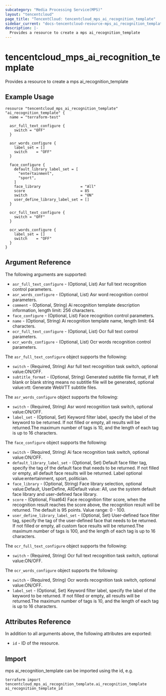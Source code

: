 ```yaml
---
subcategory: "Media Processing Service(MPS)"
layout: "tencentcloud"
page_title: "TencentCloud: tencentcloud_mps_ai_recognition_template"
sidebar_current: "docs-tencentcloud-resource-mps_ai_recognition_template"
description: |-
  Provides a resource to create a mps ai_recognition_template
---
```


# tencentcloud_mps_ai_recognition_template

Provides a resource to create a mps ai_recognition_template

## Example Usage

```hcl
resource "tencentcloud_mps_ai_recognition_template" "ai_recognition_template" {
  name = "terraform-test"

  asr_full_text_configure {
    switch = "OFF"
  }

  asr_words_configure {
    label_set = []
    switch    = "OFF"
  }

  face_configure {
    default_library_label_set = [
      "entertainment",
      "sport",
    ]
    face_library                  = "All"
    score                         = 85
    switch                        = "ON"
    user_define_library_label_set = []
  }

  ocr_full_text_configure {
    switch = "OFF"
  }

  ocr_words_configure {
    label_set = []
    switch    = "OFF"
  }
}
```

## Argument Reference

The following arguments are supported:

* `asr_full_text_configure` - (Optional, List) Asr full text recognition control parameters.
* `asr_words_configure` - (Optional, List) Asr word recognition control parameters.
* `comment` - (Optional, String) Ai recognition template description information, length limit: 256 characters.
* `face_configure` - (Optional, List) Face recognition control parameters.
* `name` - (Optional, String) Ai recognition template name, length limit: 64 characters.
* `ocr_full_text_configure` - (Optional, List) Ocr full text control parameters.
* `ocr_words_configure` - (Optional, List) Ocr words recognition control parameters.

The `asr_full_text_configure` object supports the following:

* `switch` - (Required, String) Asr full text recognition task switch, optional value:ON/OFF.
* `subtitle_format` - (Optional, String) Generated subtitle file format, if left blank or blank string means no subtitle file will be generated, optional value:vtt: Generate WebVTT subtitle files.

The `asr_words_configure` object supports the following:

* `switch` - (Required, String) Asr word recognition task switch, optional value:ON/OFF.
* `label_set` - (Optional, Set) Keyword filter label, specify the label of the keyword to be returned. If not filled or empty, all results will be returned.The maximum number of tags is 10, and the length of each tag is up to 16 characters.

The `face_configure` object supports the following:

* `switch` - (Required, String) Ai face recognition task switch, optional value:ON/OFF.
* `default_library_label_set` - (Optional, Set) Default face filter tag, specify the tag of the default face that needs to be returned. If not filled or empty, all default face results will be returned. Label optional value:entertainment, sport, politician.
* `face_library` - (Optional, String) Face library selection, optional value:Default, UserDefine, AllDefault value: All, use the system default face library and user-defined face library.
* `score` - (Optional, Float64) Face recognition filter score, when the recognition result reaches the score above, the recognition result will be returned. The default is 95 points. Value range: 0 - 100.
* `user_define_library_label_set` - (Optional, Set) User-defined face filter tag, specify the tag of the user-defined face that needs to be returned. If not filled or empty, all custom face results will be returned.The maximum number of tags is 100, and the length of each tag is up to 16 characters.

The `ocr_full_text_configure` object supports the following:

* `switch` - (Required, String) Ocr full text recognition task switch, optional value:ON/OFF.

The `ocr_words_configure` object supports the following:

* `switch` - (Required, String) Ocr words recognition task switch, optional value:ON/OFF.
* `label_set` - (Optional, Set) Keyword filter label, specify the label of the keyword to be returned. If not filled or empty, all results will be returned.The maximum number of tags is 10, and the length of each tag is up to 16 characters.

## Attributes Reference

In addition to all arguments above, the following attributes are exported:

* `id` - ID of the resource.



## Import

mps ai_recognition_template can be imported using the id, e.g.

```
terraform import tencentcloud_mps_ai_recognition_template.ai_recognition_template ai_recognition_template_id
```

